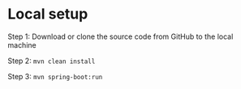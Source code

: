 # Local setup

Step 1: Download or clone the source code from GitHub to the local machine

Step 2:  ```mvn clean install```

Step 3:  ```mvn spring-boot:run```
